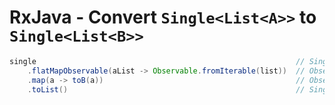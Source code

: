 # RxJava - Convert `Single<List<A>>` to `Single<List<B>>`
````java
single                                                          // Single<List<A>>
    .flatMapObservable(aList -> Observable.fromIterable(list))  // Observable<A>
    .map(a -> toB(a))                                           // Observable<B>
    .toList()                                                   // Single<List<B>>
````

